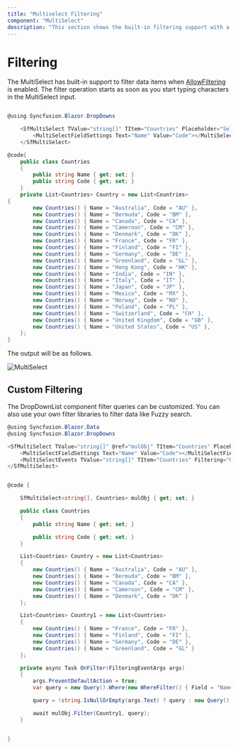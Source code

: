 ```yaml
---
title: "Multiselect Filtering"
component: "MultiSelect"
description: "This section shows the built-in filtering support with a rich set of filtering configurations in Syncfusion ASP.NET multiselect control."
---
```


# Filtering

The MultiSelect has built-in support to filter data items when [AllowFiltering](https://help.syncfusion.com/cr/blazor/Syncfusion.Blazor.DropDowns.MultiSelectModel-1.html#Syncfusion_Blazor_DropDowns_MultiSelectModel_1_AllowFiltering) is enabled. The filter
operation starts as soon as you start typing characters in the MultiSelect input.

```csharp

@using Syncfusion.Blazor.DropDowns

    <SfMultiSelect TValue="string[]" TItem="Countries" Placeholder="Select a country" AllowFiltering="true" DataSource="@Country">
        <MultiSelectFieldSettings Text="Name" Value="Code"></MultiSelectFieldSettings>
    </SfMultiSelect>

@code{
    public class Countries
    {
        public string Name { get; set; }
        public string Code { get; set; }
    }
    private List<Countries> Country = new List<Countries>
{
        new Countries() { Name = "Australia", Code = "AU" },
        new Countries() { Name = "Bermuda", Code = "BM" },
        new Countries() { Name = "Canada", Code = "CA" },
        new Countries() { Name = "Cameroon", Code = "CM" },
        new Countries() { Name = "Denmark", Code = "DK" },
        new Countries() { Name = "France", Code = "FR" },
        new Countries() { Name = "Finland", Code = "FI" },
        new Countries() { Name = "Germany", Code = "DE" },
        new Countries() { Name = "Greenland", Code = "GL" },
        new Countries() { Name = "Hong Kong", Code = "HK" },
        new Countries() { Name = "India", Code = "IN" },
        new Countries() { Name = "Italy", Code = "IT" },
        new Countries() { Name = "Japan", Code = "JP" },
        new Countries() { Name = "Mexico", Code = "MX" },
        new Countries() { Name = "Norway", Code = "NO" },
        new Countries() { Name = "Poland", Code = "PL" },
        new Countries() { Name = "Switzerland", Code = "CH" },
        new Countries() { Name = "United Kingdom", Code = "GB" },
        new Countries() { Name = "United States", Code = "US" },
    };
}

```

The output will be as follows.

![MultiSelect](./images/filter.png)

## Custom Filtering

The DropDownList component filter queries can be customized. You can also use your own filter libraries to filter data like Fuzzy search.

```csharp
@using Syncfusion.Blazor.Data
@using Syncfusion.Blazor.DropDowns

<SfMultiSelect TValue="string[]" @ref="mulObj" TItem="Countries" Placeholder="e.g. Australia" DataSource="@Country" AllowFiltering="true">
    <MultiSelectFieldSettings Text="Name" Value="Code"></MultiSelectFieldSettings>
    <MultiSelectEvents TValue="string[]" TItem="Countries" Filtering="OnFilter"></DropDownListEvents>
</SfMultiSelect>


@code {

    SfMultiSelect<string[], Countries> mulObj { get; set; }

    public class Countries
    {
        public string Name { get; set; }

        public string Code { get; set; }
    }

    List<Countries> Country = new List<Countries>
    {
        new Countries() { Name = "Australia", Code = "AU" },
        new Countries() { Name = "Bermuda", Code = "BM" },
        new Countries() { Name = "Canada", Code = "CA" },
        new Countries() { Name = "Cameroon", Code = "CM" },
        new Countries() { Name = "Denmark", Code = "DK" }
    };

    List<Countries> Country1 = new List<Countries>
    {
        new Countries() { Name = "France", Code = "FR" },
        new Countries() { Name = "Finland", Code = "FI" },
        new Countries() { Name = "Germany", Code = "DE" },
        new Countries() { Name = "Greenland", Code = "GL" }
    };

    private async Task OnFilter(FilteringEventArgs args)
    {
        args.PreventDefaultAction = true;
        var query = new Query().Where(new WhereFilter() { Field = "Name", Operator = "contains", value = args.Text, IgnoreCase = true });

        query = !string.IsNullOrEmpty(args.Text) ? query : new Query();

        await mulObj.Filter(Country1, query);
    }


}
```